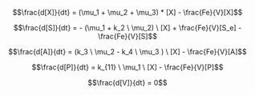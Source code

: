 $$\frac{d[X]}{dt} = (\mu_1 + \mu_2 + \mu_3) * [X] - \frac{Fe}{V}[X]$$

$$\frac{d[S]}{dt} = - (\mu_1 + k_2 \ \mu_2) \ [X] + \frac{Fe}{V}[S_e] - \frac{Fe}{V}[S]$$

$$\frac{d[A]}{dt} = (k_3 \ \mu_2 - k_4 \ \mu_3 ) \ [X] - \frac{Fe}{V}[A]$$

$$\frac{d[P]}{dt} = k_{11} \ \mu_1 \ [X] - \frac{Fe}{V}[P]$$

$$\frac{d[V]}{dt} = 0$$
